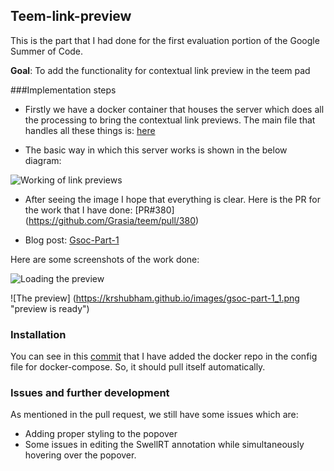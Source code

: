 ## Teem-link-preview

This is the part that I had done for the first evaluation portion of the Google Summer of Code.

**Goal**: To add the functionality for contextual link preview in the teem pad

###Implementation steps

+ Firstly we have a docker container that houses the server which does all the processing to bring the contextual link previews. The main file that handles all these things is: [here](https://github.com/krshubham/teem-link-preview/blob/master/src/routes/fetch.js)

+ The basic way in which this server works is shown in the below diagram:

![Working of link previews](http://krshubham.github.io/images/Teem-link-preview-working.png "working of teem link preview") 

+ After seeing the image I hope that everything is clear. Here is the PR for the work that I have done: [PR#380] (https://github.com/Grasia/teem/pull/380)


+ Blog post: [Gsoc-Part-1](http://krshubham.github.io/blog/2017/06/29/GSoC-part-1/)


Here are some screenshots of the work done:

![Loading the preview](https://krshubham.github.io/images/gsoc-part-1_2.png "loading the preview")

![The preview] (https://krshubham.github.io/images/gsoc-part-1_1.png "preview is ready")


### Installation 

You can see in this [commit](https://github.com/Grasia/teem/pull/380/commits/997258f2b85d98bdc1207792d0f0296eb0189308#diff-12f0222a60ecdccbafce925ddac9500dR18) that I have added the docker repo in the config file for docker-compose. So, it should pull itself automatically.


### Issues and further development

As mentioned in the pull request, we still have some issues which are:

+ Adding proper styling to the popover
+ Some issues in editing the SwellRT annotation while simultaneously hovering over the popover.

 
 

